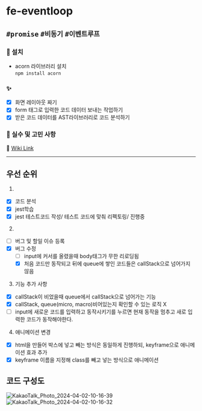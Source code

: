 # fe-eventloop

## `#promise` `#비동기` `#이벤트루프`

### 🔧 설치

- acorn 라이브러리 설치  
  `npm install acorn`

### ✨

- [x] 화면 레이아웃 짜기
- [x] form 태그로 입력한 코드 데이터 보내는 작업하기
- [x] 받은 코드 데이터를 AST라이브러리로 코드 분석하기

### 🤔 실수 및 고민 사항

📓 [Wiki Link](https://github.com/minjeongHEO/fe-eventloop/wiki/%5BEvent-Loop%5D-%EC%8B%A4%EC%88%98,-%EA%B3%A0%EB%AF%BC-%EC%82%AC%ED%95%AD,-%EA%B0%9C%EB%85%90-%EC%A0%95%EB%A6%AC-%F0%9F%93%93)


-------------------
## 우선 순위
1. 
 - [X] 코드 분석
 - [X] jest학습
 - [X] jest 테스트코드 작성/ 테스트 코드에 맞춰 리펙토링/ 진행중

2. 
 - [ ] 버그 및 할일 이슈 등록
 - [X] 버그 수정
   - [ ] input에 커서를 올렸을때 body태그가 무한 리로딩됨
   - [X] 처음 코드만 동작되고 뒤에 queue에 쌓인 코드들은 callStack으로 넘어가지 않음

3. 기능 추가 사항
 - [X] callStack이 비었을때 queue에서 callStack으로 넘어가는 기능
 - [X] callStack, queue(micro, macro)비어있는지 확인할 수 있는 로직 X
 - [ ] input에 새로운 코드를 입력하고 동작시키기를 누르면 현재 동작을 멈추고 새로 입력한 코드가 동작해야한다. 

4. 애니메이션 변경
 - [X] html을 만들어 박스에 넣고 빼는 방식은 동일하게 진행하되, keyframe으로 애니메이션 효과 추가
 - [X] keyframe 이름을 지정해 class를 빼고 넣는 방식으로 애니메이션

## 코드 구성도
![KakaoTalk_Photo_2024-04-02-10-16-39](https://github.com/minjeongHEO/fe-eventloop/assets/126482821/a557f55c-e5e3-4705-9ff2-aa0671057279)
![KakaoTalk_Photo_2024-04-02-10-16-32](https://github.com/minjeongHEO/fe-eventloop/assets/126482821/17544d77-4de0-47f4-a1e1-92b5b1c027ed)

